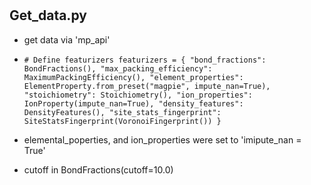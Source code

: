 # 

## Get_data.py
- get data via 'mp_api'

- `# Define featurizers
  featurizers = {
    "bond_fractions": BondFractions(),
    "max_packing_efficiency": MaximumPackingEfficiency(),
    "element_properties": ElementProperty.from_preset("magpie", impute_nan=True),
    "stoichiometry": Stoichiometry(),
    "ion_properties": IonProperty(impute_nan=True),
    "density_features": DensityFeatures(),
    "site_stats_fingerprint": SiteStatsFingerprint(VoronoiFingerprint())
  }`

- elemental_poperties, and ion_properties were set to 'imipute_nan = True'
- cutoff in BondFractions(cutoff=10.0)